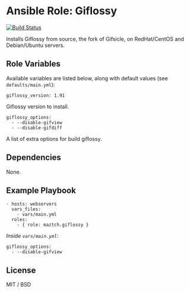 # Ansible Role: Giflossy

[![Build Status](https://travis-ci.org/maztch/ansible-role-giflossy.svg?branch=master)](https://travis-ci.org/maztch/ansible-role-giflossy)


Installs Giflossy from source, the fork of Gifsicle, on RedHat/CentOS and Debian/Ubuntu servers.

## Role Variables

Available variables are listed below, along with default values (see `defaults/main.yml`):

    giflossy_version: 1.91
    

Giflossy version to install.

    giflossy_options:
      - --disable-gifview
      - --disable-gifdiff

A list of extra options for build giflossy.


## Dependencies

None.

## Example Playbook

    - hosts: webservers
      vars_files:
        - vars/main.yml
      roles:
        - { role: maztch.giflossy }

*Inside `vars/main.yml`*:

    giflossy_options:
      - --disable-gifview

## License

MIT / BSD


